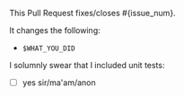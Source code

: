 <!---
Thank you for contributing! Please fill out the template below, and remove or add any
information as you feel neccesary.
--->

This Pull Request fixes/closes #{issue_num}.

It changes the following:
- `$WHAT_YOU_DID`

I solumnly swear that I included unit tests:
- [ ] yes sir/ma'am/anon
